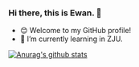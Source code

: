 ### Hi there, this is Ewan. 👋
- 😊 Welcome to my GitHub profile!
- 🌱 I’m currently learning in ZJU.

[![Anurag's github stats](https://github-readme-stats.vercel.app/api?username=Ewan-K&show_icons=true&theme=dracula)](https://github.com/anuraghazra/github-readme-stats)



